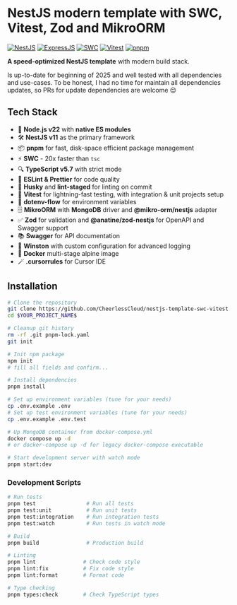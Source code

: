 # NestJS modern template with SWC, Vitest, Zod and MikroORM

[![NestJS](https://img.shields.io/badge/NestJS-11.0.0-E0234E?logo=nestjs)](https://nestjs.com)
[![ExpressJS](https://img.shields.io/badge/ExpressJS-4.x-000000?logo=express)](https://expressjs.com)
[![SWC](https://img.shields.io/badge/SWC-1.x-F5C400?logo=swc)](https://swc.rs)
[![Vitest](https://img.shields.io/badge/Vitest-1.6.2-6E9F18?logo=vitest)](https://vitest.dev)
[![pnpm](https://img.shields.io/badge/pnpm-9.x-F69220?logo=pnpm)](https://pnpm.io)

**A speed-optimized NestJS template** with modern build stack.

Is up-to-date for beginning of 2025 and well tested with all dependencies and use-cases. To be honest, I had no time for maintain all dependencies updates, so PRs for update dependencies are welcome 😌

## Tech Stack

- 🚀 **Node.js v22** with **native ES modules**
- 🛠️ **NestJS v11** as the primary framework
- 📦 **pnpm** for fast, disk-space efficient package management
- ⚡ **SWC** - 20x faster than `tsc`
- 🔍 **TypeScript v5.7** with strict mode
- 📝 **ESLint & Prettier** for code quality
- 🐶 **Husky** and **lint-staged** for linting on commit
- 🧪 **Vitest** for lightning-fast testing, with integration & unit projects setup
- 📝 **dotenv-flow** for environment variables
- 🗄️ **MikroORM** with **MongoDB** driver and **@mikro-orm/nestjs** adapter
- ✅ **Zod** for validation and **@anatine/zod-nestjs** for OpenAPI and Swagger support
- 📚 **Swagger** for API documentation
- 📝 **Winston** with custom configuration for advanced logging
- 🐳 **Docker** multi-stage alpine image
- 🪄 **.cursorrules** for Cursor IDE

## Installation

```bash
# Clone the repository
git clone https://github.com/CheerlessCloud/nestjs-template-swc-vitest.git $YOUR_PROJECT_NAME$
cd $YOUR_PROJECT_NAME$

# Cleanup git history
rm -rf .git pnpm-lock.yaml
git init

# Init npm package
npm init
# fill all fields and confirm...

# Install dependencies
pnpm install

# Set up environment variables (tune for your needs)
cp .env.example .env
# Set up test environment variables (tune for your needs)
cp .env.example .env.test

# Up MongoDB container from docker-compose.yml
docker compose up -d
# or docker-compose up -d for legacy docker-compose executable

# Start development server with watch mode
pnpm start:dev
```

### Development Scripts

```bash
# Run tests
pnpm test                # Run all tests
pnpm test:unit           # Run unit tests
pnpm test:integration    # Run integration tests
pnpm test:watch          # Run tests in watch mode

# Build
pnpm build               # Production build

# Linting
pnpm lint               # Check code style
pnpm lint:fix           # Fix code style
pnpm lint:format        # Format code

# Type checking
pnpm types:check        # Check TypeScript types
```
